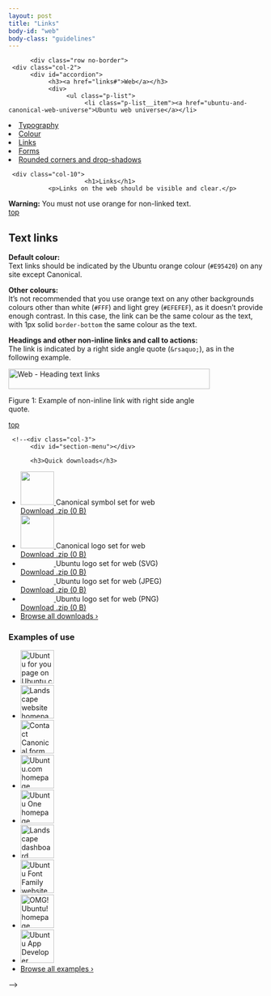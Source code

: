 ```yaml
---
layout: post
title: "Links"
body-id: "web"
body-class: "guidelines"
---
```



          <div class="row no-border">
     <div class="col-2">
          <div id="accordion">
               <h3><a href="links#">Web</a></h3>
               <div>
                    <ul class="p-list">
                         <li class="p-list__item"><a href="ubuntu-and-canonical-web-universe">Ubuntu web universe</a></li>
<li class="p-list__item"><a href="http://design.ubuntu.com/web/typography">Typography</a></li>
<li class="p-list__item"><a href="colour">Colour</a></li>
<li class="current_page_item"><a href="links">Links</a></li>
<li class="p-list__item"><a href="forms">Forms</a></li>
<li class="p-list__item"><a href="rounded-corners-and-drop-shadows">Rounded corners and drop-shadows</a></li>
                    </ul>
               </div>
          </div>
     </div>

     <div class="col-10">
                         <h1>Links</h1>
               <p>Links on the web should be visible and clear.</p>
<div class="box">
<strong>Warning:</strong> You must not use orange for non-linked text.
</div>
<div class="wp-link-top clearfix"><a href="links#">top</a></div>
<h2>Text links</h2>
<p><strong>Default colour:</strong><br />
Text links should be indicated by the Ubuntu orange colour (<code>#E95420</code>) on any site except Canonical.</p>
<p><strong>Other colours:</strong><br />
It&#8217;s not recommended that you use orange text on any other backgrounds colours other than white (<code>#FFF</code>) and light grey (<code>#EFEFEF</code>), as it doesn&#8217;t provide enough contrast. In this case, the link can be the same colour as the text, with 1px solid <code>border-bottom</code> the same colour as the text.</p>
<p><strong>Headings and other non-inline links and call to actions:</strong><br />
The link is indicated by a right side angle quote (<code>&amp;rsaquo;</code>), as in the following example.</p>
<div id="attachment_1043" style="width: 408px" class="wp-caption alignnone"><img src="https://assets.ubuntu.com/v1/07e63784-web-links-text-links.png" alt="Web - Heading text links" title="Web - Heading text links" width="398" height="40" class="size-full3" srcset="https://assets.ubuntu.com/v1/07e63784-web-links-text-links.png 398w, https://assets.ubuntu.com/v1/29b0ba62-web-links-text-links-300x30.png 300w" sizes="(max-width: 398px) 100vw, 398px" /><p class="wp-caption-text">Figure 1: Example of non-inline link with right side angle quote.</p></div>
<div class="wp-link-top clearfix"><a href="links#">top</a></div>
               </div>

     <!--<div class="col-3">
          <div id="section-menu"></div>

          <h3>Quick downloads</h3>
<ul class="loop-results-panel panel-downloads clearfix">
     <li class="clearfix">
          <a href="https://assets.ubuntu.com/v1/d8a99c78-canonical-symbol-set-web.zip">
                                   <img width="66" height="66" src="https://assets.ubuntu.com/v1/40b8122a-logo-canonical_symbol-aubergine-hex-140x140.png" class="attachment-66x66 size-66x66 wp-post-image" alt="" title="" srcset="https://assets.ubuntu.com/v1/40b8122a-logo-canonical_symbol-aubergine-hex-140x140.png 140w, https://assets.ubuntu.com/v1/e48606fb-logo-canonical_symbol-aubergine-hex.png 285w" sizes="(max-width: 66px) 100vw, 66px" />                         </a>
          Canonical symbol set for web<br/>
          <a href="https://assets.ubuntu.com/v1/d8a99c78-canonical-symbol-set-web.zip">
               Download .zip (0 B)          </a>
     </li>
     <li class="clearfix">
          <a href="https://assets.ubuntu.com/v1/97572090-canonical-logo-set-web.zip">
                                   <img width="66" height="66" src="https://assets.ubuntu.com/v1/3bcb5240-canonical-brandmark-thumb.png" class="attachment-66x66 size-66x66 wp-post-image" alt="" title="" />                         </a>
          Canonical logo set for web<br/>
          <a href="https://assets.ubuntu.com/v1/97572090-canonical-logo-set-web.zip">
               Download .zip (0 B)          </a>
     </li>
     <li class="clearfix">
          <a href="https://assets.ubuntu.com/v1/dadd6478-ubuntu-logo-set-svg-web.zip">
                                   <img width="66" height="15" src="https://assets.ubuntu.com/v1/048f7fde-ubuntu_black-orange_hex.jpg" class="attachment-66x66 size-66x66 wp-post-image" alt="" title="" />                         </a>
          Ubuntu logo set for web (SVG)<br/>
          <a href="https://assets.ubuntu.com/v1/dadd6478-ubuntu-logo-set-svg-web.zip">
               Download .zip (0 B)          </a>
     </li>
     <li class="clearfix">
          <a href="https://assets.ubuntu.com/v1/37139f5f-ubuntu-logo-set-jpeg-web.zip">
                                   <img width="66" height="15" src="https://assets.ubuntu.com/v1/048f7fde-ubuntu_black-orange_hex.jpg" class="attachment-66x66 size-66x66 wp-post-image" alt="" title="" />                         </a>
          Ubuntu logo set for web (JPEG)<br/>
          <a href="https://assets.ubuntu.com/v1/37139f5f-ubuntu-logo-set-jpeg-web.zip">
               Download .zip (0 B)          </a>
     </li>
     <li class="clearfix">
          <a href="https://assets.ubuntu.com/v1/e34596a3-ubuntu-logo-set-png-web.zip">
                                   <img width="66" height="15" src="https://assets.ubuntu.com/v1/048f7fde-ubuntu_black-orange_hex.jpg" class="attachment-66x66 size-66x66 wp-post-image" alt="" title="" />                         </a>
          Ubuntu logo set for web (PNG)<br/>
          <a href="https://assets.ubuntu.com/v1/e34596a3-ubuntu-logo-set-png-web.zip">
               Download .zip (0 B)          </a>
     </li>
     <li class="last"><a href="/downloads">Browse all downloads &rsaquo;</a></li>
</ul>
          <h3>Examples of use</h3>
<ul class="loop-results-panel panel-examples clearfix">
     <li class="p-list__item">
          <a class="pretty-photo" href="https://assets.ubuntu.com/v1/152a19e1-ubuntu-web-ubuntu-for-you.png">
               <img src="https://assets.ubuntu.com/v1/b67fb5f7-ubuntu-web-ubuntu-for-you-140x140.png" width="66" height="66" title="Ubuntu for you page on Ubuntu.com" alt="Ubuntu for you page on Ubuntu.com" />
          </a>
     </li>
     <li class="p-list__item">
          <a class="pretty-photo" href="https://assets.ubuntu.com/v1/2571b5ee-landscape-homepage2.png">
               <img src="https://assets.ubuntu.com/v1/f23d1298-landscape-homepage2-140x140.png" width="66" height="66" title="Landscape website homepage" alt="Landscape website homepage" />
          </a>
     </li>
     <li class="row-end">
          <a class="pretty-photo" href="https://assets.ubuntu.com/v1/4806a317-ubuntu-web-form-contact-canonical.png">
               <img src="https://assets.ubuntu.com/v1/4da8641d-ubuntu-web-form-contact-canonical-140x140.png" width="66" height="66" title="Contact Canonical form on Ubuntu.com" alt="Contact Canonical form on Ubuntu.com" />
          </a>
     </li>
     <li class="p-list__item">
          <a class="pretty-photo" href="https://assets.ubuntu.com/v1/cdbac36f-ubuntu-web-homepage.png">
               <img src="https://assets.ubuntu.com/v1/9ea48b2b-ubuntu-web-homepage-140x140.png" width="66" height="66" title="Ubuntu.com homepage" alt="Ubuntu.com homepage" />
          </a>
     </li>
     <li class="p-list__item">
          <a class="pretty-photo" href="https://assets.ubuntu.com/v1/93514a11-ubuntu-one-homepage.png">
               <img src="https://assets.ubuntu.com/v1/ed7d2d69-ubuntu-one-homepage-140x140.png" width="66" height="66" title="Ubuntu One homepage" alt="Ubuntu One homepage" />
          </a>
     </li>
     <li class="row-end">
          <a class="pretty-photo" href="https://assets.ubuntu.com/v1/8c24b2c4-landscape-dashboard-logged-in.png">
               <img src="https://assets.ubuntu.com/v1/b1dc7567-landscape-dashboard-logged-in-140x140.png" width="66" height="66" title="Landscape dashboard" alt="Landscape dashboard" />
          </a>
     </li>
     <li class="p-list__item">
          <a class="pretty-photo" href="https://assets.ubuntu.com/v1/ce7c79b5-font-ubuntu-com-homepage.png">
               <img src="https://assets.ubuntu.com/v1/c8c93892-font-ubuntu-com-homepage-140x140.png" width="66" height="66" title="Ubuntu Font Family website" alt="Ubuntu Font Family website" />
          </a>
     </li>
     <li class="p-list__item">
          <a class="pretty-photo" href="https://assets.ubuntu.com/v1/296936bc-omgubuntu-homepage.png">
               <img src="https://assets.ubuntu.com/v1/5efc7079-omgubuntu-homepage-140x140.png" width="66" height="66" title="OMG! Ubuntu! homepage" alt="OMG! Ubuntu! homepage" />
          </a>
     </li>
     <li class="row-end">
          <a class="pretty-photo" href="https://assets.ubuntu.com/v1/33748e6c-developer-ubuntu-com-homepage.png">
               <img src="https://assets.ubuntu.com/v1/0ab7b4ec-developer-ubuntu-com-homepage-140x140.png" width="66" height="66" title="Ubuntu App Developer homepage" alt="Ubuntu App Developer homepage" />
          </a>
     </li>
     <li class="last"><a href="/examples">Browse all examples &rsaquo;</a></li>
</ul>
     </div>-->
</div>



